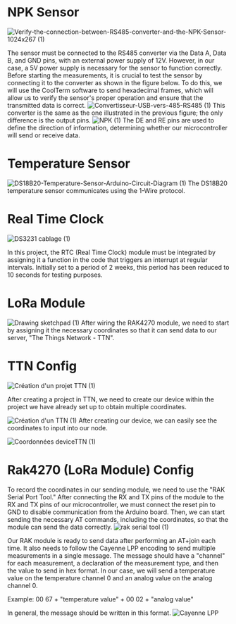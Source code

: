 # NPK Sensor
![Verify-the-connection-between-RS485-converter-and-the-NPK-Sensor-1024x267 (1)](https://github.com/yassinejemaa/watchdog_sleep8s/assets/120018935/eb595ae5-0d62-4633-bc0c-8fd4ae8ea3c9)

The sensor must be connected to the RS485 converter via the Data A, Data B, and GND pins, with an external power supply of 12V. However, in our case, a 5V power supply is necessary for the sensor to function correctly. Before starting the measurements, it is crucial to test the sensor by connecting it to the converter as shown in the figure below. To do this, we will use the CoolTerm software to send hexadecimal frames, which will allow us to verify the sensor's proper operation and ensure that the transmitted data is correct.
![Convertisseur-USB-vers-485-RS485 (1)](https://github.com/yassinejemaa/watchdog_sleep8s/assets/120018935/a0883e81-17bd-4402-90de-77df9c573fdb)
This converter is the same as the one illustrated in the previous figure; the only difference is the output pins.
![NPK (1)](https://github.com/yassinejemaa/watchdog_sleep8s/assets/120018935/88888b7a-4f8b-4d70-8570-b039deeddf72)
The DE and RE pins are used to define the direction of information, determining whether our microcontroller will send or receive data.

# Temperature Sensor

![DS18B20-Temperature-Sensor-Arduino-Circuit-Diagram (1)](https://github.com/yassinejemaa/watchdog_sleep8s/assets/120018935/cbcf335b-dd1c-474f-aed8-2e16aef97dc9)
The DS18B20 temperature sensor communicates using the 1-Wire protocol.
# Real Time Clock
![DS3231 cablage (1)](https://github.com/yassinejemaa/watchdog_sleep8s/assets/120018935/06cd0284-a0df-472d-a2be-bb0de95ea4ff)

In this project, the RTC (Real Time Clock) module must be integrated by assigning it a function in the code that triggers an interrupt at regular intervals. Initially set to a period of 2 weeks, this period has been reduced to 10 seconds for testing purposes.
# LoRa Module
![Drawing sketchpad (1)](https://github.com/yassinejemaa/watchdog_sleep8s/assets/120018935/89c3b3c2-ca8c-4754-84cf-a93acd658a21)
After wiring the RAK4270 module, we need to start by assigning it the necessary coordinates so that it can send data to our server, "The Things Network - TTN".
# TTN Config
![Création d'un projet TTN (1)](https://github.com/yassinejemaa/watchdog_sleep8s/assets/120018935/bf66ca03-4ba0-4932-98c9-be9b46266883)

After creating a project in TTN, we need to create our device within the project we have already set up to obtain multiple coordinates.

![Création d'un TTN (1)](https://github.com/yassinejemaa/watchdog_sleep8s/assets/120018935/c0e2ce9b-f552-45d8-ac4d-2b6b7a09c3c9)
After creating our device, we can easily see the coordinates to input into our node.

![Coordonnées deviceTTN (1)](https://github.com/yassinejemaa/watchdog_sleep8s/assets/120018935/0cd4e057-43e5-4830-a6a0-ec4200d13cfe)
# Rak4270 (LoRa Module) Config
To record the coordinates in our sending module, we need to use the "RAK Serial Port Tool." After connecting the RX and TX pins of the module to the RX and TX pins of our microcontroller, we must connect the reset pin to GND to disable communication from the Arduino board. Then, we can start sending the necessary AT commands, including the coordinates, so that the module can send the data correctly.
![rak serial tool (1)](https://github.com/yassinejemaa/watchdog_sleep8s/assets/120018935/c151b67f-97e7-4910-8e4b-8c0addd32614)

Our RAK module is ready to send data after performing an AT+join each time. It also needs to follow the Cayenne LPP encoding to send multiple measurements in a single message. The message should have a "channel" for each measurement, a declaration of the measurement type, and then the value to send in hex format. In our case, we will send a temperature value on the temperature channel 0 and an analog value on the analog channel 0.

Example: 00 67 + "temperature value" + 00 02 + "analog value"

In general, the message should be written in this format.
![Cayenne LPP](https://github.com/yassinejemaa/watchdog_sleep8s/assets/120018935/c26c46aa-6d62-4af7-a6f5-2c2495dc09cb)


